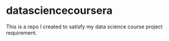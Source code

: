 # datasciencecoursera
This is a repo I created to satisfy my data science course project requirement.
